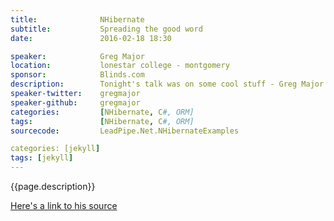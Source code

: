 ```yaml
---
title:              NHibernate
subtitle:           Spreading the good word
date:               2016-02-18 18:30

speaker:            Greg Major
location:           lonestar college - montgomery
sponsor:            Blinds.com
description:        Tonight's talk was on some cool stuff - Greg Major talked about NHibernate and his LeadPipe framework.
speaker-twitter:    gregmajor
speaker-github:     gregmajor
categories:         [NHibernate, C#, ORM]
tags:               [NHibernate, C#, ORM]
sourcecode:         LeadPipe.Net.NHibernateExamples

categories: [jekyll]
tags: [jekyll]
---
```


{{page.description}}

[Here's a link to his source](https://github.com/NHDNUG/{{page.sourcecode}})